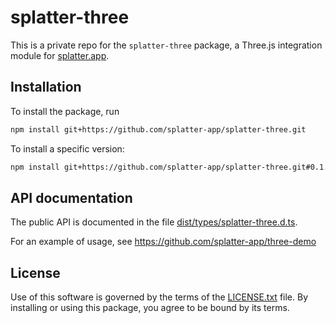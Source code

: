 # splatter-three

This is a private repo for the `splatter-three` package, a Three.js integration 
module for [splatter.app](https://splatter.app).

## Installation

To install the package, run
```sh
npm install git+https://github.com/splatter-app/splatter-three.git
```

To install a specific version:
```sh
npm install git+https://github.com/splatter-app/splatter-three.git#0.1.0
```

## API documentation

The public API is documented in the file [dist/types/splatter-three.d.ts](https://github.com/splatter-app/splatter-three/blob/master/dist/types/splatter-three.d.ts).

For an example of usage, see https://github.com/splatter-app/three-demo

## License

Use of this software is governed by the terms of the [LICENSE.txt](./LICENSE.txt)
file. By installing or using this package, you agree to be bound by its terms.
